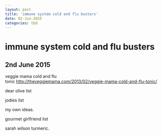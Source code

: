 ```yaml
---
layout: post
title: 'immune system cold and flu busters'
date: 02-Jun-2015
categories: tbd
---
```


# immune system cold and flu busters

## 2nd June 2015

veggie mama cold and flu tonic http://theveggiemama.com/2013/02/veggie-mama-cold-and-flu-tonic/

dear olive list

jodies list

my own ideas.

gourmet girlfriend list

sarah wilson turmeric.
